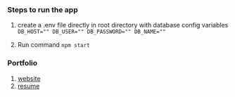 ### Steps to run the app

1. create a .env file directly in root directory with database config variables
`
DB_HOST=""
DB_USER=""
DB_PASSWORD=""
DB_NAME=""
`

2. Run command `npm start`

### Portfolio
1. [website](https://portfolio-1sh1vam.vercel.app)
2. [resume](https://s3.amazonaws.com/attachments.angel.co/8624130-7d8ae7575947afa2f6665440d5676a49.pdf?X-Amz-Algorithm=AWS4-HMAC-SHA256&X-Amz-Credential=ASIATAVHNKYQTINXJSFK%2F20230625%2Fus-east-1%2Fs3%2Faws4_request&X-Amz-Date=20230625T083347Z&X-Amz-Expires=3600&X-Amz-Security-Token=IQoJb3JpZ2luX2VjEMD%2F%2F%2F%2F%2F%2F%2F%2F%2F%2FwEaCXVzLXdlc3QtMiJIMEYCIQDiQkZ3s0LAJAcWXoDVQtbddhhZ7MEulFsRJfQDJ%2BC1nAIhAJf4l3Eah1G7vJiCBgoCYaBuU7FHp0DsKhkOsP9EPmdPKooFCCkQABoMMjA3NTgzMjcwNDMzIgzAW5rmXJ%2FIyHJPwv0q5wTHma9Kg%2BLEupmIkTs6kHUBdLz2QBLlqS1doCRDBmP4fIgodakN%2FXKnW1%2BWsP7AcM9TzmrTz3rtv7bx5w6MWFOUlQcDWoWKBaGkTyftXE3f9jlLbDdCIB81utCtcLYk1tqKjmxE4%2F9GxGBF5pPoAX9XpYVmdsA7LkSX5YTgNcdjNGRJB9KOlR9EyIGhBIDbtyKIEQsnqbRKdzc0D6%2Bpb%2BPoz5hSVY7aywQ27AzPf193qLUXhG9oWy3KkXIGBJ3JSRMi6iYDZzt031271HKNPNk2NM%2BKDiKgcki51dzkSJ%2Fv5uagkbMfDVSPUpwJq2fQFu5CpTOTZ6PA49ur5XZUiU14ZtrASTx3VNfAUa0piN4sEg%2BSwXc2FvREYQzXF4oifmsGzefdaHzm4aCnNOWq55Am0ZqRPp%2FhEJHdTuoTDUG4Eo0yYuJMPtidpdVLswx2rt0C%2FGubpAWdQxz0XSiDzxH73q%2BjJ0lv9IoVd2E19%2Bv%2F651bh%2FnWbt4cOC0s98t9krD%2FU6JNRLaM9%2FGyIvJMFWXDdkqDaIZ4KBWOmFB8I%2FYAMNeq9LZRI4FAKPb3ELerxnQ25apE76NHFVaX8ZGyIV5cZl5HD7fsI3BGErN6zsbsjYQnmhDhEyyM4jMJz4c4GDc9ioPEEOJP7bj70uqWFqeSReG%2FEVFxj5J1%2FuttdpbVBd%2Fd9ZOdyCbJLkVBynzhdXSvU3fC%2BErEn6lHfVuq6aTK4XQSJ9ZIue9kf1HSNeaokxM0mL4LuZMnJ6f10Ti2rM1LyQhsqBOy7WlKd3OOGa9FfPgR0u0ZSTyUxqEaunVwy3cqXSDvTbkwjeXfpAY6mQFEiwTi1nm1UIGsuyDMi%2B35Vxsjmtc5mnwiWOSwmLMX9Jh9mvJ9m68g1RIvHpzVBPLmxvjJEijCxnR3UFKPkmk180cPv8QYwaVGdHxUSJbwfrxg8NLwKLZG2EO1ujlKhel9P3bzdIWTXVvQZetgcx9jRvlz33c2n0YABLak1BxcKIuTRQoLlXil6JvrGZAuJiwTovXOh8fPW5o%3D&X-Amz-SignedHeaders=host&X-Amz-Signature=ef2104dfee6b4588f21d705d809939af44c8f6b0becd8f8b8bdcf36938097658)